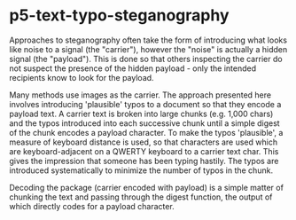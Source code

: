 # p5-text-typo-steganography

Approaches to steganography often take the form of introducing what looks like noise to a signal (the "carrier"), however the "noise" is actually a hidden signal (the "payload"). This is done so that others inspecting the carrier do not suspect the presence of the hidden payload - only the intended recipients know to look for the payload.

Many methods use images as the carrier. The approach presented here involves introducing 'plausible' typos to a document so that they encode a payload text. A carrier text is broken into large chunks (e.g. 1,000 chars) and the typos introduced into each successive chunk until a simple digest of the chunk encodes a payload character. To make the typos 'plausible', a measure of keyboard distance is used, so that characters are used which are keyboard-adjacent on a QWERTY keyboard to a carrier text char. This gives the impression that someone has been typing hastily. The typos are introduced systematically to minimize the number of typos in the chunk.

Decoding the package (carrier encoded with payload) is a simple matter of chunking the text and passing through the digest function, the output of which directly codes for a payload character.

